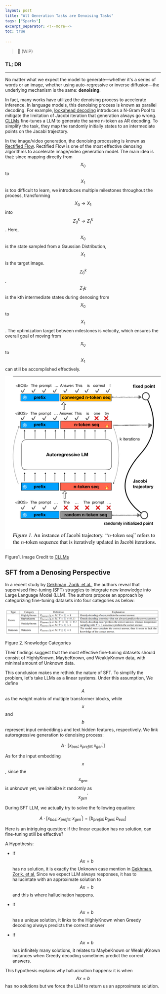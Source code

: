 ```yaml
---
layout: post 
title: "All Generation Tasks are Denoising Tasks"
tags: ["Sparks"]
excerpt_separator: <!--more-->
toc: true

---
```


> 🚧 (WIP)

<h3 class="no_toc"> TL; DR</h3>

<hr>

No matter what we expect the model to generate—whether it's a series of words or an image, whether using auto-regressive or inverse diffusion—the underlying mechanism is the same: <b>denoising</b>.

In fact, many works have utilized the denoising process to accelerate inference. In language models, this denoising process is known as parallel decoding. For example, [lookahead decoding](https://lmsys.org/blog/2023-11-21-lookahead-decoding/) introduces a N-Gram Pool to mitigate the limitation of Jacobi iteration that generation always go wrong. [CLLMs](https://arxiv.org/pdf/2403.00835) fine-tunes a LLM to generate the same n-token as AR decoding. To simplify the task, they map the randomly initially states to an intermediate points on the Jacabi trajectory.  

In the image/video generation, the denoising processing is known as [Rectified Flow](https://arxiv.org/pdf/2209.03003). Rectified Flow is one of the most effective denosing algorithms to accelerate image/video generation model. The main idea is that: since mapping directly from $$X_0$$ to $$X_1$$ is too difficult to learn, we introduces multiple milestones throughout the process, transforming $$X_0 → X_1$$ into $$Z_0^{k} → Z_1^{k}$$. Here, $$X_0$$ is the state sampled from a Gaussian Distribution, $$X_1$$ is the target image. $$Z_0^{k}$$, $$Z_1{k}$$ is the kth intermediate states during denosing from $$X_0$$ to $$X_1$$. The optimization target between milestones is velocity, which ensures the overall goal of moving from $$X_0$$ to $$X_1$$ can still be accomplished effectively.

![CLLMs](https://raw.githubusercontent.com/NormXU/NormXU.github.io/main/_data/resources/blog/10/cllm.png)

Figure1. Image Credit to [CLLMs](https://arxiv.org/pdf/2403.00835)

## SFT from a Denosing Perspective

In a recent study by [Gekhman, Zorik, et al.](https://arxiv.org/pdf/2405.05904), the authors reveal that supervised
fine-tuning (SFT) struggles to integrate new knowledge into Large Language Model (LLM). The authors propose an approach by categorizing fine-tuning datasets into four categories as below:

![knowledge](https://raw.githubusercontent.com/NormXU/NormXU.github.io/main/_data/resources/blog/10/knowledge_categories.png)

Figure 2. Knowledge Categories

Their findings suggest that the most effective fine-tuning datasets should consist of HighlyKnown, MaybeKnown, and WeaklyKnown data, with minimal amount of Unknown data.

This conclusion makes me rethink the nature of SFT. To simplify the problem, let's take LLMs as a linear systems. Under this assumption, We define $$A$$ as the weight matrix of multiple transformer blocks, while $$x$$ and $$b$$ represent input embeddings and text hidden features, respectively. We link autoregressive generation to denoising process:

$$A \cdot [x_{bos}; x_{prefill}; x_{gen}^{\prime}]$$

As for the input embedding $$x$$, since the $$x_{gen}$$ is unknown yet, we initialize it randomly as $$x_{gen}^{\prime}$$

During SFT LLM, we actually try to solve the following equation:

$$A \cdot [x_{bos}; x_{prefill}; x_{gen}^{\prime}] = [b_{prefill}; b_{gen}; b_{eos}]$$

Here is an intriguing question: if the linear equation has no solution, can fine-tuning still be effective?

A Hypothesis:

- If $$Ax=b$$ has no solution, it is exactly the Unknown case mention
  in [Gekhman, Zorik, et al.](https://arxiv.org/pdf/2405.05904) Since we expect LLM always responses, it has to hallucintate with an approximate solution to $$Ax=b$$ and this is where hallucination happens. 

- If $$Ax=b$$ has a unique solution, it links to the HighlyKnown when Greedy decoding always predicts the correct answer

- If $$Ax=b$$ has infinitely many solutions, it relates to MaybeKnown or WeaklyKnown instances when Greedy decoding sometimes predict the correct answers.

This hypothesis explains why hallucination happens: it is when $$Ax=b$$ has no solutions but we force the LLM to return us an approximate solution.
